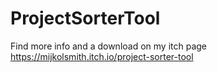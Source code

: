 # ProjectSorterTool
Find more info and a download on my itch page
https://mijkolsmith.itch.io/project-sorter-tool
